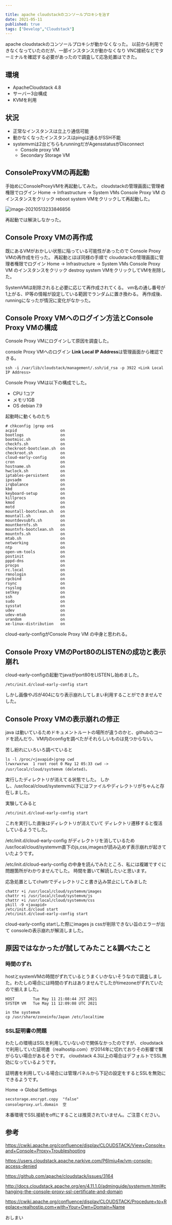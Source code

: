 ```yaml
---

title: apache cloudstackのコンソールプロキシを治す
date: 2021-05-11
published: true
tags: ["Develop","Cloudstack"]
---
```


apache cloudstackのコンソールプロキシが動かなくなった。
以前から利用できなくなっていたのだが、一部インスタンスが動かなくなり
VNC接続などでターミナルを確認する必要があったので調査して応急処置はできた。

## 環境

- ApacheCloudstack  4.8
- サーバー3台構成
- KVMを利用

## 状況

- 正常なインスタンスは立上り通信可能
- 動かなくなったインスタンスはpingは通るがSSH不能
- systemvmは2台どちらもrunningだがAgensstatusがDisconnect
  - Console proxy VM 
  - Secondary Storage VM 



## ConsoleProxyVMの再起動

手始めにConsoleProxyVMを再起動してみた。
cloudstackの管理画面に管理者権限でログイン
Home -> Infrastructure -> System VMs
Console Proxy VM のインスタンスをクリック reboot system VMをクリックして再起動した。

![image-20210513233846856](../image/p15/image-20210513233846856.png)

再起動では解決しなかった。

## Console Proxy VMの再作成

既にあるVMがおかしい状態に陥っている可能性があったので
Console Proxy VMの再作成を行った。
再起動とほぼ同様の手順で
cloudstackの管理画面に管理者権限でログイン
Home -> Infrastructure -> System VMs
Console Proxy VM のインスタンスをクリック destroy system VMをクリックしてVMを削除した。

SystemVMは削除されると必要に応じて再作成されてくる。
vm名の通し番号が1上がる、IP等の情報が設定している範囲でランダムに置き換わる。
再作成後、runningになったが情況に変化がなかった。

## Console Proxy VMへのログイン方法とConsole Proxy VMの構成

Console Proxy VMにログインして原因を調査した。

console Proxy VMへのログイン
**Link Local IP Address**は管理画面から確認できる。

```shell
ssh -i /var/lib/cloudstack/management/.ssh/id_rsa -p 3922 <Link Local IP Address>
```

Console Proxy VMは以下の構成でした。

- CPU 1コア
- メモリ1GB
- OS  debian 7.9

起動時に動くものたち

```shell 
# chkconfig |grep on$
acpid                   on
bootlogs                on
bootmisc.sh             on
checkfs.sh              on
checkroot-bootclean.sh  on
checkroot.sh            on
cloud-early-config      on
cron                    on
hostname.sh             on
hwclock.sh              on
iptables-persistent     on
ipvsadm                 on
irqbalance              on
kbd                     on
keyboard-setup          on
killprocs               on
kmod                    on
motd                    on
mountall-bootclean.sh   on
mountall.sh             on
mountdevsubfs.sh        on
mountkernfs.sh          on
mountnfs-bootclean.sh   on
mountnfs.sh             on
mtab.sh                 on
networking              on
ntp                     on
open-vm-tools           on
postinit                on
pppd-dns                on
procps                  on
rc.local                on
rmnologin               on
rpcbind                 on
rsync                   on
rsyslog                 on
setkey                  on
ssh                     on
sudo                    on
sysstat                 on
udev                    on
udev-mtab               on
urandom                 on
xe-linux-distribution   on
```

cloud-early-configがConsole Proxy VM の中身と思われる。

## Console Proxy VMのPort80のLISTENの成功と表示崩れ

cloud-early-configの起動でjavaがport80をLISTENし始めました。

```shell
/etc/init.d/cloud-early-config start
```

しかし画像やJSが404になり表示崩れしてしまい利用することができませんでした。

## Console Proxy VMの表示崩れの修正

java は動いているためドキュメントルートの場所が違うのかと、githubのコードを読んだり、VM内のconfigを調べたがそれらしいものは見つからない。

苦し紛れにいろいろ調べていると

```shell
ls -l /proc/<javapid>|grep cwd
lrwxrwxrwx  1 root root 0 May 12 05:33 cwd -> /usr/local/cloud/systemvm (deleted)。
```

実行したディレクトリが消えてる状態でした。
しかし、/usr/local/cloud/systemvm以下にはファイルやディレクトリがちゃんと存在しました。

実験してみると

```shell
/etc/init.d/cloud-early-config start
```

これを実行した直後はディレクトリが消えていて
ディレクトリ遷移すると復活しているようでした。

/etc/init.d/cloud-early-config がディレクトリを消しているため /usr/local/cloud/systemvm直下のjs,css,imagesが読み込めず表示崩れが起きていたようです。

/etc/init.d/cloud-early-config の中身を読んでみたところ、私には複雑ですぐに問題箇所がわかりませんでした。
時間を置いて解読したいと思います。

応急処置としてchattrでディレクトリこと書き込み禁止にしてみました

```shell
chattr +i /usr/local/cloud/systemvm/images
chattr +i /usr/local/cloud/systemvm/js
chattr +i /usr/local/cloud/systemvm/css
pkill -9 <javapid>
/etc/init.d/cloud start
/etc/init.d/cloud-early-config start

```

cloud-early-config startした際にimages js cssが削除できない旨のエラーが出て
consoleの表示崩れが解消しました。

## 原因ではなかったが試してみたこと&調べたこと



### 時間のずれ

hostとsystemVMの時間がずれているとうまくいかないそうなので調査しました。わたしの場合には時間のずれはありませんでしたがtimezoneがずれていたので揃えました。

```shell
HOST 		Tue May 11 21:08:44 JST 2021
SYSTEM VM 	Tue May 11 12:09:08 UTC 2021
```

```shell
in the systemvm
cp /usr/share/zoneinfo/Japan /etc/localtime
```

### SSL証明書の問題

わたしの環境はSSLを利用していないので関係なかったのですが、
cloudstackで利用していた証明書（realhostip.com）が2014年に切れておりその影響で繋がらない場合があるそうです。
cloudstack 4.3以上の場合はデフォルトでSSL無効になっているようです。

証明書を利用している場合には管理パネルから下記の設定をするとSSLを無効にできるようです。

Home -> Global Settings

```shell
secstorage.encrypt.copy  "false"
consoleproxy.url.domain  空
```

本番環境でSSL接続をoffにすることは推奨されていません。ご注意ください。



## 参考

https://cwiki.apache.org/confluence/display/CLOUDSTACK/View+Console+and+Console+Proxy+Troubleshooting

https://users.cloudstack.apache.narkive.com/P6Imiu4w/vm-console-access-denied

https://github.com/apache/cloudstack/issues/3164

http://docs.cloudstack.apache.org/en/4.11.1.0/adminguide/systemvm.html#changing-the-console-proxy-ssl-certificate-and-domain

https://cwiki.apache.org/confluence/display/CLOUDSTACK/Procedure+to+Replace+realhostip.com+with+Your+Own+Domain+Name



おしまい